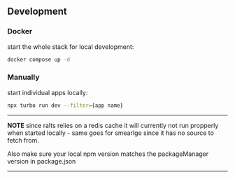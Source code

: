 ## Development

### Docker

start the whole stack for local development:

```bash
docker compose up -d
```

### Manually

start individual apps locally:

```bash
npx turbo run dev --filter={app name}
```

---

**NOTE**
since ralts relies on a redis cache it will currently not run propperly when started locally - same goes for smearlge since it has no source to fetch from.

Also make sure your local npm version matches the packageManager version in package.json

---
